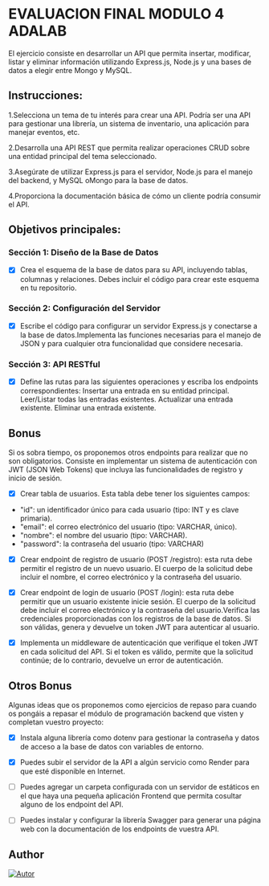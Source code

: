 # EVALUACION FINAL MODULO 4 ADALAB

 El ejercicio consiste en desarrollar un API que permita insertar,
modificar, listar y eliminar información utilizando Express.js, Node.js y una bases de datos a elegir entre Mongo y MySQL.

## Instrucciones:

1.Selecciona un tema de tu interés para crear una API. Podría ser una API para gestionar una librería, un
sistema de inventario, una aplicación para manejar eventos, etc.

2.Desarrolla una API REST que permita realizar operaciones CRUD sobre una entidad principal del tema
seleccionado.

3.Asegúrate de utilizar Express.js para el servidor, Node.js para el manejo del backend, y MySQL oMongo para la base de datos.

4.Proporciona la documentación básica de cómo un cliente podría consumir el API.

## Objetivos principales:

### Sección 1: Diseño de la Base de Datos
- [X] Crea el esquema de la base de datos para su API, incluyendo tablas, columnas y relaciones. Debes incluir el
código para crear este esquema en tu repositorio.

### Sección 2: Configuración del Servidor
- [X] Escribe el código para configurar un servidor Express.js y conectarse a la base de datos.Implementa las funciones necesarias para el manejo de JSON y para cualquier otra funcionalidad que considere necesaria.

### Sección 3: API RESTful
- [X] Define las rutas para las siguientes operaciones y escriba los endpoints correspondientes:
Insertar una entrada en su entidad principal.
Leer/Listar todas las entradas existentes.
Actualizar una entrada existente.
Eliminar una entrada existente.

## Bonus

Si os sobra tiempo, os proponemos otros endpoints para realizar que no son obligatorios. Consiste en implementar un sistema de autenticación con JWT (JSON Web Tokens) que incluya las funcionalidades de registro y inicio de sesión.

- [X] Crear tabla de usuarios.
  Esta tabla debe tener los siguientes campos:
 * "id": un identificador único para cada usuario (tipo: INT y es clave primaria).
 * "email": el correo electrónico del usuario (tipo: VARCHAR, único).
 * "nombre": el nombre del usuario (tipo: VARCHAR).
 * "password": la contraseña del usuario (tipo: VARCHAR)

- [X] Crear endpoint de registro de usuario (POST /registro): esta ruta debe permitir el registro de un nuevo usuario. El
cuerpo de la solicitud debe incluir el nombre, el correo electrónico y la contraseña del usuario.

- [X] Crear endpoint de login de usuario (POST /login): esta ruta debe permitir que un usuario existente inicie sesión. El
cuerpo de la solicitud debe incluir el correo electrónico y la contraseña del usuario.Verifica las credenciales proporcionadas con los registros de la base de datos. Si son válidas, genera
y devuelve un token JWT para autenticar al usuario.

- [X] Implementa un middleware de autenticación que verifique el token JWT en cada solicitud del API. Si el token es válido, permite que la solicitud continúe; de lo contrario, devuelve un error de
autenticación.

## Otros Bonus

Algunas ideas que os proponemos como ejercicios de repaso para cuando os pongáis a repasar el módulo de programación backend que visten y completan vuestro proyecto:

- [X] Instala alguna librería como dotenv para gestionar la contraseña y datos de acceso a la base de
datos con variables de entorno.

- [X]  Puedes subir el servidor de la API a algún servicio como Render para que esté disponible en Internet.

- [ ]  Puedes agregar un carpeta configurada con un servidor de estáticos en el que haya una pequeña
aplicación Frontend que permita cosultar alguno de los endpoint del API.
- [ ]  Puedes instalar y configurar la librería Swagger para generar una página web con la documentación
de los endpoints de vuestra API.


## Author

[![Autor](https://img.shields.io/badge/-%20Ysabel%20Valencia%20-%20pink?logo=github&labelColor=grey&color=rgb(59%2C%202%2C%2061))](https://github.com/ysabelvalencia)


